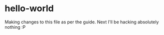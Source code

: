 # hello-world
Making changes to this file as per the guide.
Next I'll be hacking absolutely nothing :P
